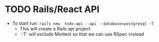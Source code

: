 # TODO Rails/React API

* To start run: `rails new  todo-api --api --database=postgresql -T`
  * This will create a Rails api project
  * `-T' will exclude Minitest so that we can use RSpec instead